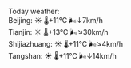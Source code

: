 Today weather:  
Beijing: ☀️   🌡️+11°C 🌬️↓7km/h  
Tianjin: ☀️   🌡️+13°C 🌬️↘30km/h  
Shijiazhuang: ☀️   🌡️+11°C 🌬️↘4km/h  
Tangshan: ☀️   🌡️+11°C 🌬️↓14km/h  
